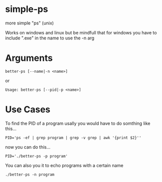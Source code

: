 # simple-ps
more simple "ps" (unix)

Works on windows and linux but be mindfull that for windows you have to include ".exe" in the name to use the -n arg

# Arguments

```better-ps [--name|-n <name>]```

or 

```Usage: better-ps [--pid|-p <name>]```

# Use Cases
To find the PID of a program usally you would have to do somthing like this...

```PID='ps -ef | grep program | grep -v grep | awk '{print $2}''```

now you can do this...

```PID='./better-ps -p program'```

You can also you it to echo programs with a certain name

```./better-ps -n program```
